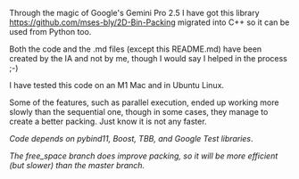 Through the magic of Google's Gemini Pro 2.5 I have got this library https://github.com/mses-bly/2D-Bin-Packing migrated into C++ so it can be used from Python too. 

Both the code and the .md files (except this README.md) have been created by the IA and not by me, though I would say I helped in the process ;-)

I have tested this code on an M1 Mac and in Ubuntu Linux. 

Some of the features, such as parallel execution, ended up working more slowly than the sequential one, though in some cases, they manage to create a better packing. Just know it is not any faster.

*Code depends on pybind11, Boost, TBB, and Google Test libraries*.

*The free_space branch does improve packing, so it will be more efficient (but slower) than the master branch.*
